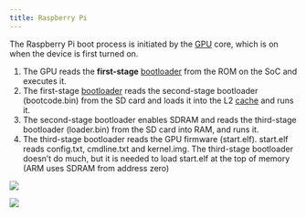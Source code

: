 ```yaml
---
title: Raspberry Pi
---
```


The Raspberry Pi boot process is initiated by the [GPU](/computer-architecture-network-technology-and-operating-systems/architecture/gpu) core, which is on when the device is first turned on. 

1. The GPU reads the **first-stage** [bootloader](/computer-architecture-network-technology-and-operating-systems/architecture/bootloader) from the ROM on the SoC and executes it. 
2. The first-stage [bootloader](/computer-architecture-network-technology-and-operating-systems/architecture/bootloader) reads the second-stage bootloader (bootcode.bin) from the SD card and loads it into the L2 [cache](/computer-architecture-network-technology-and-operating-systems/architecture/cache) and runs it. 
3. The second-stage bootloader enables SDRAM and reads the third-stage bootloader (loader.bin) from the SD card into RAM, and runs it. 
4. The third-stage bootloader reads the GPU firmware (start.elf). start.elf reads config.txt, cmdline.txt and kernel.img. The third-stage bootloader doesn’t do much, but it is needed to load start.elf at the top of memory (ARM uses SDRAM from address zero)

![](../attachments/cleanshot-2025-02-03-at-0956232x.png)


![](../attachments/cleanshot-2025-02-03-at-0956132x.png)
